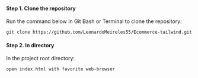 #### Step 1. Clone the repository
Run the command below in Git Bash or Terminal to clone the repository:
```
git clone https://github.com/LeonardoMeireles55/Ecommerce-tailwind.git
```
#### Step 2. In directory
In the project root directory:
```
open index.html with favorite web-browser 
```
